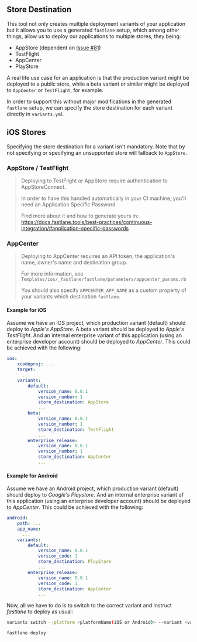 
## Store Destination

This tool not only creates multiple deployment variants of your application but it allows you to use a generated `fastlane` setup, which among other things, allow us to deploy our applications to multiple stores, they being:

- AppStore (dependent on [Issue #81](https://github.com/Backbase/variants/issues/81))
- TestFlight
- AppCenter
- PlayStore

A real life use case for an application is that the production variant might be deployed to a public store, while a beta variant or similar might be deployed to `AppCenter` or `TestFlight`, for example.

In order to support this without major modifications in the generated `fastlane` setup, we can specify the store destination for each variant directly in `variants.yml`.

## iOS Stores

Specifying the store destination for a variant isn't mandatory.
Note that by not specifying or specifying an unsupported store will fallback to `AppStore`.

### AppStore / TestFlight

>
> 
> Deploying to TestFlight or AppStore require
> authentication to AppStoreConnect.
>
> In order to have this handled automatically in
> your CI machine, you'll need an Application Specific Password
> 
> Find more about it and how to generate yours in:
> https://docs.fastlane.tools/best-practices/continuous-integration/#application-specific-passwords
>
>

### AppCenter

>
> 
> Deploying to AppCenter requires an API token,
> the application's name, owner's name and destination group.
>
> For more information, see
> `Templates/ios/_fastlane/fastlane/parameters/appcenter_params.rb`
> 
> You should also specify `APPCENTER_APP_NAME` as a custom property of your variants
> which destination `fastlane`.
>
>

#### Example for iOS

Assume we have an iOS project, which production variant (default) should deploy to *Apple's AppStore*. A beta variant should be deployed to *Apple's TestFlight*. And an internal enterprise variant of this application (using an enterprise developer account) should be deployed to *AppCenter*. This could be achieved with the following:

```yaml
ios:
    xcodeproj: ...
    target:
      ...
    variants:
        default:
            version_name: 0.0.1
            version_number: 1
            store_destination: AppStore
            ...
        beta:
            version_name: 0.0.1
            version_number: 1
            store_destination: TestFlight
            ...
        enterprise_release:
            version_name: 0.0.1
            version_number: 1
            store_destination: AppCenter
            ...
```

#### Example for Android

Assume we have an Android project, which production variant (default) should deploy to *Google's Playstore*.  And an internal enterprise variant of this application (using an enterprise developer account) should be deployed to *AppCenter*. This could be achieved with the following:

```yaml
android:
    path: ...
    app_name:
      ...
    variants:
        default:
            version_name: 0.0.1
            version_code: 1
            store_destination: PlayStore
            ...
        enterprise_release:
            version_name: 0.0.1
            version_code: 1
            store_destination: AppCenter
            ...
```

Now, all we have to do is to switch to the correct variant and instruct *fastlane* to deploy as usual:

```sh
variants switch --platform <platformName(iOS or Android)> --variant <value>

fastlane deploy
```


